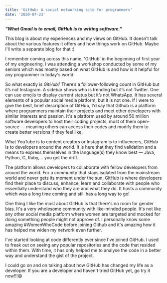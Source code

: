 ```yaml
---
title: 'GitHub: A social networking site for programmers'
date: '2020-07-23'
---
```


***"What Gmail is to email, GitHub is to writing software."***

This blog is about my experiences and my views on GitHub. It doesn't talk about the various features it offers and how things work on GitHub. Maybe I'll write a separate blog for that :)

I remember coming across this name, 'GitHub' in the beginning of first year of my engineering. I was attending a workshop conducted by some of my seniors which was mostly based on what GitHub is and how is it helpful for any programmer in today's world.

So what exactly is *GitHub?* There’s a follower-following count in GitHub but it’s not Instagram. A sidebar shows who is trending but it’s not Twitter. One can use emojis to display current status but it’s not WhatsApp. It has several elements of a popular social media platform, but it is not one. If I were to give the best, brief description of GitHub, I'd say that Github is a platform where programmers maintain their projects and meet other developers with similar interests and passion. It's a platform used by around 50 million software developers to host their coding projects, most of them open-source — meaning others can access their codes and modify them to create better versions if they feel like.

What YouTube is to content creators or Instagram is to influencers, GitHub is to developers around the world. It is here that they find validation and a means to express themselves in the language(s) they know best — Java, Python, C, Ruby,… you get the drift.

The platform allows developers to collaborate with fellow developers from around the world. For a community that stays isolated from the mainstream world and never gets its moment under the sun, GitHub is where developers find their place to discuss, enhance, learn and collaborate with people who essentially understand who they are and what they do. It hosts a community which was a long time coming and still has a long way to go!

One thing I like the most about GitHub is that there's no room for gender bias. It's a very wholesome community with like-minded people. It's not like any other social media platform where women are targeted and mocked for doing something people might not approve of. I personally know some amazing #WomenWhoCode before joining Github and it's amazing how it has helped me widen my network even further.

I've started looking at code differently ever since I've joined GitHub. I used to freak out on seeing any popular repositories and the code that resided within them. With time, it has only helped me to analyse the code in a better way and understand the gist of the project.

I could go on and on talking about how GitHub has changed my life as a developer. If you are a developer and haven't tried GitHub yet, go try it now!!!😄